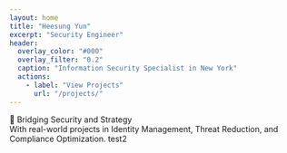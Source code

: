 ```yaml
---
layout: home
title: "Heesung Yun"
excerpt: "Security Engineer"
header:
  overlay_color: "#000"
  overlay_filter: "0.2"
  caption: "Information Security Specialist in New York"
  actions:
    - label: "View Projects"
      url: "/projects/"
---
```


🔐 Bridging Security and Strategy  
With real-world projects in Identity Management, Threat Reduction, and Compliance Optimization.
test2

